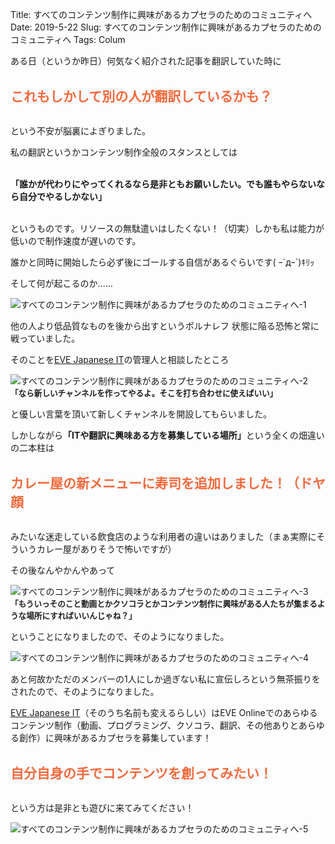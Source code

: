 Title: すべてのコンテンツ制作に興味があるカプセラのためのコミュニティへ
Date: 2019-5-22
Slug: すべてのコンテンツ制作に興味があるカプセラのためのコミュニティへ
Tags: Colum

ある日（というか昨日）何気なく紹介された記事を翻訳していた時に

<br />
<b style="font-size: 150%; color: #f26a3d">これもしかして別の人が翻訳しているかも？</b>
<br /><br />

という不安が脳裏によぎりました。

私の翻訳というかコンテンツ制作全般のスタンスとしては

<br />
<b>「誰かが代わりにやってくれるなら是非ともお願いしたい。でも誰もやらないなら自分でやるしかない」</b>
<br /><br />

というものです。リソースの無駄遣いはしたくない！（切実）しかも私は能力が低いので制作速度が遅いのです。

誰かと同時に開始したら必ず後にゴールする自信があるぐらいです( ｰ`дｰ´)ｷﾘｯ

そして何が起こるのか……

![すべてのコンテンツ制作に興味があるカプセラのためのコミュニティへ-1]({static}/images/すべてのコンテンツ制作に興味があるカプセラのためのコミュニティへ/すべてのコンテンツ制作に興味があるカプセラのためのコミュニティへ-1.jpg)

他の人より低品質なものを後から出すというポルナレフ 状態に陥る恐怖と常に戦っていました。

そのことを[EVE Japanese IT](https://discord.gg/XK9A348)の管理人と相談したところ

![すべてのコンテンツ制作に興味があるカプセラのためのコミュニティへ-2]({static}/images/すべてのコンテンツ制作に興味があるカプセラのためのコミュニティへ/すべてのコンテンツ制作に興味があるカプセラのためのコミュニティへ-2.jpg)
<b style="font-size: 90%;">「なら新しいチャンネルを作ってやるよ。そこを打ち合わせに使えばいい」</b>

と優しい言葉を頂いて新しくチャンネルを開設してもらいました。

しかしながら<b>「ITや翻訳に興味ある方を募集している場所」</b>という全くの畑違いの二本柱は

<br />
<b style="font-size: 150%; color: #f26a3d">カレー屋の新メニューに寿司を追加しました！（ドヤ顔</b>
<br /><br />

みたいな迷走している飲食店のような利用者の違いはありました（まぁ実際にそういうカレー屋がありそうで怖いですが）

その後なんやかんやあって

![すべてのコンテンツ制作に興味があるカプセラのためのコミュニティへ-3]({static}/images/すべてのコンテンツ制作に興味があるカプセラのためのコミュニティへ/すべてのコンテンツ制作に興味があるカプセラのためのコミュニティへ-3.jpg)
<b style="font-size: 90%;">「もういっそのこと動画とかクソコラとかコンテンツ制作に興味がある人たちが集まるような場所にすればいいんじゃね？」</b>

ということになりましたので、そのようになりました。

![すべてのコンテンツ制作に興味があるカプセラのためのコミュニティへ-4]({static}/images/すべてのコンテンツ制作に興味があるカプセラのためのコミュニティへ/すべてのコンテンツ制作に興味があるカプセラのためのコミュニティへ-4.jpg)

あと何故かただのメンバーの1人にしか過ぎない私に宣伝しろという無茶振りをされたので、そのようになりました。

[EVE Japanese IT](https://discord.gg/XK9A348)（そのうち名前も変えるらしい）はEVE Onlineでのあらゆるコンテンツ制作（動画、プログラミング、クソコラ、翻訳、その他ありとあらゆる創作）に興味があるカプセラを募集しています！

<br />
<b style="font-size: 150%; color: #f26a3d">自分自身の手でコンテンツを創ってみたい！</b>
<br /><br />

という方は是非とも遊びに来てみてください！

![すべてのコンテンツ制作に興味があるカプセラのためのコミュニティへ-5]({static}/images/すべてのコンテンツ制作に興味があるカプセラのためのコミュニティへ/すべてのコンテンツ制作に興味があるカプセラのためのコミュニティへ-5.jpg)


